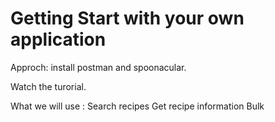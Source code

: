 # Getting Start with your own application

Approch:
install postman and spoonacular.


Watch the turorial.

What we will use :
Search recipes 
Get recipe information Bulk

